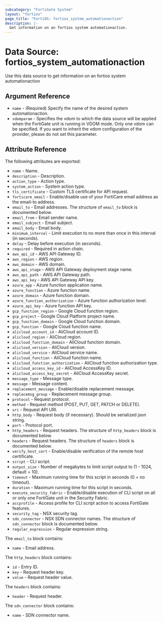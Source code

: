 ```yaml
---
subcategory: "FortiGate System"
layout: "fortios"
page_title: "FortiOS: fortios_system_automationaction"
description: |-
  Get information on an fortios system automationaction.
---
```


# Data Source: fortios_system_automationaction
Use this data source to get information on an fortios system automationaction

## Argument Reference

* `name` - (Required) Specify the name of the desired system automationaction.
* `vdomparam` - Specifies the vdom to which the data source will be applied when the FortiGate unit is running in VDOM mode. Only one vdom can be specified. If you want to inherit the vdom configuration of the provider, please do not set this parameter.


## Attribute Reference

The following attributes are exported:

* `name` - Name.
* `description` - Description.
* `action_type` - Action type.
* `system_action` - System action type.
* `tls_certificate` - Custom TLS certificate for API request.
* `forticare_email` - Enable/disable use of your FortiCare email address as the email-to address.
* `email_to` - Email addresses. The structure of `email_to` block is documented below.
* `email_from` - Email sender name.
* `email_subject` - Email subject.
* `email_body` - Email body.
* `minimum_interval` - Limit execution to no more than once in this interval (in seconds).
* `delay` - Delay before execution (in seconds).
* `required` - Required in action chain.
* `aws_api_id` - AWS API Gateway ID.
* `aws_region` - AWS region.
* `aws_domain` - AWS domain.
* `aws_api_stage` - AWS API Gateway deployment stage name.
* `aws_api_path` - AWS API Gateway path.
* `aws_api_key` - AWS API Gateway API key.
* `azure_app` - Azure function application name.
* `azure_function` - Azure function name.
* `azure_domain` - Azure function domain.
* `azure_function_authorization` - Azure function authorization level.
* `azure_api_key` - Azure function API key.
* `gcp_function_region` - Google Cloud function region.
* `gcp_project` - Google Cloud Platform project name.
* `gcp_function_domain` - Google Cloud function domain.
* `gcp_function` - Google Cloud function name.
* `alicloud_account_id` - AliCloud account ID.
* `alicloud_region` - AliCloud region.
* `alicloud_function_domain` - AliCloud function domain.
* `alicloud_version` - AliCloud version.
* `alicloud_service` - AliCloud service name.
* `alicloud_function` - AliCloud function name.
* `alicloud_function_authorization` - AliCloud function authorization type.
* `alicloud_access_key_id` - AliCloud AccessKey ID.
* `alicloud_access_key_secret` - AliCloud AccessKey secret.
* `message_type` - Message type.
* `message` - Message content.
* `replacement_message` - Enable/disable replacement message.
* `replacemsg_group` - Replacement message group.
* `protocol` - Request protocol.
* `method` - Request method (POST, PUT, GET, PATCH or DELETE).
* `uri` - Request API URI.
* `http_body` - Request body (if necessary). Should be serialized json string.
* `port` - Protocol port.
* `http_headers` - Request headers. The structure of `http_headers` block is documented below.
* `headers` - Request headers. The structure of `headers` block is documented below.
* `verify_host_cert` - Enable/disable verification of the remote host certificate.
* `script` - CLI script.
* `output_size` - Number of megabytes to limit script output to (1 - 1024, default = 10).
* `timeout` - Maximum running time for this script in seconds (0 = no timeout).
* `duration` - Maximum running time for this script in seconds.
* `execute_security_fabric` - Enable/disable execution of CLI script on all or only one FortiGate unit in the Security Fabric.
* `accprofile` - Access profile for CLI script action to access FortiGate features.
* `security_tag` - NSX security tag.
* `sdn_connector` - NSX SDN connector names. The structure of `sdn_connector` block is documented below.
* `regular_expression` - Regular expression string.

The `email_to` block contains:

* `name` - Email address.

The `http_headers` block contains:

* `id` - Entry ID.
* `key` - Request header key.
* `value` - Request header value.

The `headers` block contains:

* `header` - Request header.

The `sdn_connector` block contains:

* `name` - SDN connector name.

